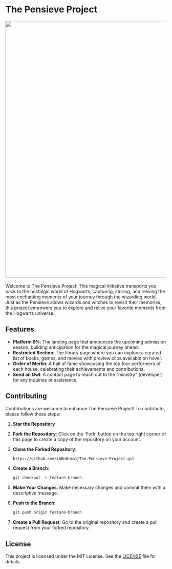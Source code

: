 # The Pensieve Project
<div align='center'>
    <a href="https://the-pensieve.netlify.app" target='_blank' rel="noopener noreferrer"> <img src="assets/img/pensieve.jpeg" width='800'></img></a>
</div>
<br>
Welcome to The Pensieve Project! This magical initiative transports you back to the nostalgic world of Hogwarts, capturing, storing, and reliving the most enchanting moments of your journey through the wizarding world. Just as the Pensieve allows wizards and witches to revisit their memories, this project empowers you to explore and relive your favorite moments from the Hogwarts universe.

## Features

- **Platform 9¾**: The landing page that announces the upcoming admission season, building anticipation for the magical journey ahead.
- **Restricted Section**: The library page where you can explore a curated list of books, games, and movies with preview clips available on hover.
- **Order of Merlin**: A hall of fame showcasing the top four performers of each house, celebrating their achievements and contributions.
- **Send an Owl**: A contact page to reach out to the "ministry" (developer) for any inquiries or assistance.

## Contributing

Contributions are welcome to enhance The Pensieve Project! To contribute, please follow these steps:

1. **Star the Repository**

2. **Fork the Repository**:
    Click on the 'Fork' button on the top right corner of this page to create a copy of the repository on your account.

3. **Clone the Forked Repository**:
    ```bash
    https://github.com/iABn0rma1/The.Pensieve-Project.git
    ```

4. **Create a Branch**:
    ```bash
    git checkout -b feature-branch
    ```

5. **Make Your Changes**:
    Make necessary changes and commit them with a descriptive message.

6. **Push to the Branch**:
    ```bash
    git push origin feature-branch
    ```

7. **Create a Pull Request**:
    Go to the original repository and create a pull request from your forked repository.

## License

This project is licensed under the MIT License. See the [LICENSE](LICENSE) file for details.
